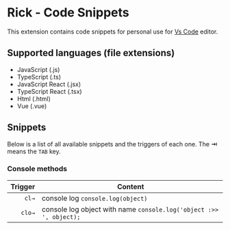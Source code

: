 # Rick - Code Snippets

This extension contains code snippets for personal use for [Vs Code][code] editor.

## Supported languages (file extensions)

- JavaScript (.js)
- TypeScript (.ts)
- JavaScript React (.jsx)
- TypeScript React (.tsx)
- Html (.html)
- Vue (.vue)

## Snippets

Below is a list of all available snippets and the triggers of each one. The **⇥** means the `TAB` key.

### Console methods

| Trigger | Content                                                            |
| ------: | ------------------------------------------------------------------ |
|   `cl→` | console log `console.log(object)`                                  |
|  `clo→` | console log object with name `console.log('object :>> ', object);` |

[code]: https://code.visualstudio.com/
